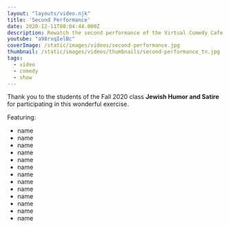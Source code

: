```yaml
---
layout: "layouts/video.njk"
title: 'Second Performance'
date: 2020-12-11T08:04:44.000Z
description: Rewatch the second performance of the Virtual Comedy Cafe
youtube: "a98rxqIelBc"
coverImage: /static/images/videos/second-performance.jpg
thumbnail: /static/images/videos/thumbnails/second-performance_tn.jpg
tags:
  - video
  - comedy
  - show
---
```

Thank you to the students of the Fall 2020 class **Jewish Humor and Satire** for participating in this wonderful exercise.


Featuring:
  - name
  - name
  - name
  - name
  - name
  - name
  - name
  - name
  - name
  - name
  - name
  - name
  - name
